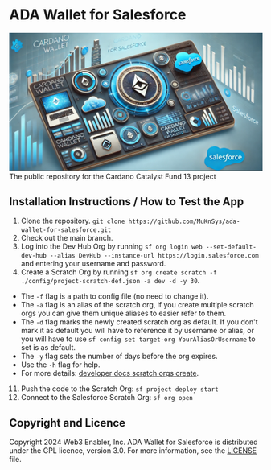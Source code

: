 # ADA Wallet for Salesforce

![](documentation-and-images/ADA-Wallet-for-Salesforce-thumbnail.png)
The public repository for the Cardano Catalyst Fund 13 project


## Installation Instructions / How to Test the App

1. Clone the repository. `git clone https://github.com/MuKnSys/ada-wallet-for-salesforce.git`
2. Check out the main branch.
3. Log into the Dev Hub Org by running `sf org login web --set-default-dev-hub --alias DevHub --instance-url https://login.salesforce.com` and entering your username and password.
4. Create a Scratch Org by running `sf org create scratch -f ./config/project-scratch-def.json -a dev -d -y 30`.
* The `-f` flag is a path to config file (no need to change it).
* The `-a` flag is an alias of the scratch org, if you create multiple scratch orgs you can give them unique aliases to easier refer to them.
* The `-d` flag marks the newly created scratch org as default. If you don't mark it as default you will have to reference it by username or alias, or you will have to use `sf config set target-org YourAliasOrUsername` to set is as default.
* The `-y` flag sets the number of days before the org expires.
* Use the `-h` flag for help.
* For more details: [developer docs scratch orgs create](https://developer.salesforce.com/docs/atlas.en-us.sfdx_dev.meta/sfdx_dev/sfdx_dev_scratch_orgs_create.htm).
11. Push the code to the Scratch Org: `sf project deploy start`
12. Connect to the Salesforce Scratch Org: `sf org open`


## Copyright and Licence

Copyright 2024 Web3 Enabler, Inc. ADA Wallet for Salesforce is distributed under the GPL licence, version 3.0. For more information, see the [LICENSE](LICENSE) file.
